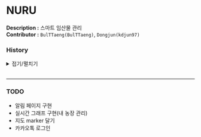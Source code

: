 # NURU

**Description :** 스마트 임산물 관리  
**Contributor :** `BulTTaeng(BulTTaeng)`, `Dongjun(kdjun97)`   

### History

<details>
<summary>접기/펼치기</summary><br>

`2022.07.04`  
- Init Project

`2022.07.05`  
- ListAdapter 적용 
- 리스너 제거
- #4 이슈 발생

`2022.07.06`  
- 사용자 토큰 register 위치 변경(회원가입)
- 코루틴 적용
- CommunityContents 수정
- Viewpager ListAdapter 적용

`2022.07.07`  
- 구글 로그인 문제(admin , farmer) 해결
- 회원탈퇴 기능 추가
- 구글 로그아웃 에러 해결
- Init Refactoring
- Code Convention 적용

`2022.07.08`  
- 데이터 바인딩 작업중
- 회원 탈퇴 이슈 발생 (Github Issue #7)

`2022.07.08`  
- Activity data biding 다 끝냄
- Comments adapter 데이터 바인딩
- CommunityContent ViewModel , ViewModel Factory, Repository 추가

`2022.07.11`  
- communityContents 내부 내용 수정 , 농장 추가 및 삭제 -> onActivityResult로 내용 업데이트
- RecyclerView안에서 터치 이벤트 binding 해제
- Fragment databinding 끝
- onActivityResult로 글쓰면 update
- Community 삭제시 댓글collection도 같이 삭제
- 삭제된 커뮤니티 글 접근 block

`2022.07.12`  
- 회원탈퇴 service+broadCast로 구동, 탈퇴 후 firebase 삭제
- Adapter databinding

`2022.07.13`  
- Community 안에 있는 액티비티를 db접근 로직 분리
- SignupFragment Refactoring 완료
- LoginFragment Refactoring 완료(Google Login 부분 제외)
- View, ViewModel, Repository 분리
- Coroutine 적용

`2022.07.14`  
- SettingFragment Refactoring 완료  
- MyPageFragment Refactoring 완료
- Coroutine 적용
- View, ViewModel, Repository 분리
- EditCommunity activity 와 add community activity 병합
- Activity db 접근 로직 viewMode ,repository로 이전

`2022.07.15`  
- CommunityFragment 부분 Paging3 적용
- LoginFragment, SettingFragment, CheckTypeGoogleFragment Refactoring 완료
- Coroutine 적용
- View, ViewModel, Repository 분리
- MVVM 패턴 적용
- Issue #10, #14 해결 -> 인증서 문제 (SHA-1)

`2022.07.18`  
- Community 메인 UI Design 변경
- Login Activity쪽 UI 변경 및 로직 변경

`2022.07.19`  
- 내 농장관리 ui , 기능 추가
- 커뮤니티 상세 페이지 디자인 변경

`2022.07.20`  
- 8. 적합도 검사2 , 알림 페이지 제외하고 모두 구현
- 전문가 상담 페이지 작성 완료
- 전화 걸기 기능 추가 완료

`2022.07.21`  
- 8. 적합도 검사2 페이지 구현
- 적합도 검사 onBackPress 버그 수정
- 전체적인 앱 기능 테스팅 완료.
- signUp Button 수정(checkType)
- 커뮤니티 페이지 rollback

</details><br>  

--- 

### TODO

* 알림 페이지 구현
* 실시간 그래프 구현(내 농장 관리)
* 지도 marker 달기
* 카카오톡 로그인
